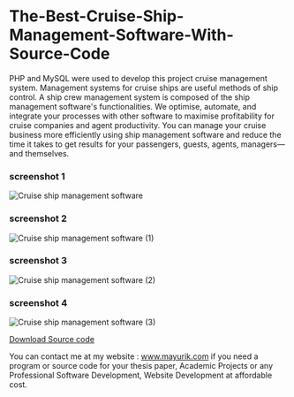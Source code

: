 # The-Best-Cruise-Ship-Management-Software-With-Source-Code
PHP and MySQL were used to develop this project cruise management system. Management systems for cruise ships are useful methods of ship control. A ship crew management system is composed of the ship management software's functionalities. We optimise, automate, and integrate your processes with other software to maximise profitability for cruise companies and agent productivity. You can manage your cruise business more efficiently using ship management software and reduce the time it takes to get results for your passengers, guests, agents, managers—and themselves.

<h3> screenshot 1</h3>
<img src="https://www.mayurik.com/uploads/P5715/Cruise%20ship%20management%20software.jpg" alt="Cruise ship management software">

<h3> screenshot 2</h3>
<img src="https://www.mayurik.com/uploads/P5715/Cruise%20ship%20management%20software.jpg" alt="Cruise ship management software (1)">


<h3> screenshot 3</h3>
<img src="https://www.mayurik.com/uploads/P5715/Cruise%20ship%20management%20software.jpg" alt="Cruise ship management software (2)">


<h3> screenshot 4</h3>
<img src="https://www.mayurik.com/uploads/P5715/Cruise%20ship%20management%20software.jpg" alt="Cruise ship management software (3)">



<a href="https://github.com/mayuri339/The-Best-Cruise-Ship-Management-Software-With-Source-Code/edit/main/README.md">Download Source code</a>

You can contact me at my website : www.mayurik.com if you need a program or source code for your thesis paper, Academic Projects or any Professional Software Development, Website Development at affordable cost.

